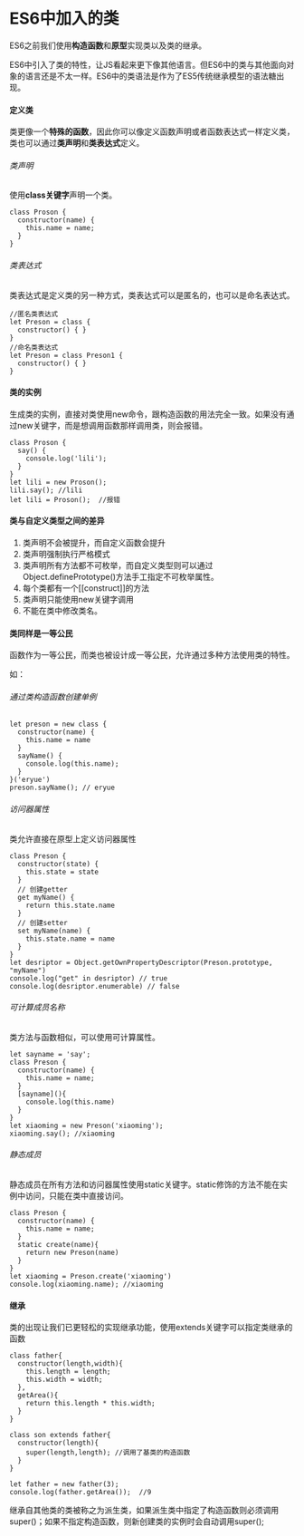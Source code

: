 # ES6中加入的类

ES6之前我们使用**构造函数**和**原型**实现类以及类的继承。

ES6中引入了类的特性，让JS看起来更下像其他语言。但ES6中的类与其他面向对象的语言还是不太一样。ES6中的类语法是作为了ES5传统继承模型的语法糖出现。

#### 定义类

类更像一个**特殊的函数**，因此你可以像定义函数声明或者函数表达式一样定义类，类也可以通过**类声明**和**类表达式**定义。

###### 类声明

使用**class关键字**声明一个类。

```
class Proson {
  constructor(name) {
    this.name = name;
  }
}
```

###### 类表达式

类表达式是定义类的另一种方式，类表达式可以是匿名的，也可以是命名表达式。

```
//匿名类表达式
let Preson = class {
  constructor() { }
}
//命名类表达式
let Preson = class Preson1 {
  constructor() { }
}
```

#### 类的实例

生成类的实例，直接对类使用new命令，跟构造函数的用法完全一致。如果没有通过new关键字，而是想调用函数那样调用类，则会报错。

```
class Proson {
  say() {
    console.log('lili');
  }
}
let lili = new Proson();
lili.say(); //lili
let lili = Proson();  //报错
```

#### 类与自定义类型之间的差异

1. 类声明不会被提升，而自定义函数会提升
2. 类声明强制执行严格模式
3. 类声明所有方法都不可枚举，而自定义类型则可以通过Object.definePrototype()方法手工指定不可枚举属性。
4. 每个类都有一个[[construct]]的方法
5. 类声明只能使用new关键字调用
6. 不能在类中修改类名。

#### 类同样是一等公民

函数作为一等公民，而类也被设计成一等公民，允许通过多种方法使用类的特性。

如：

###### 通过类构造函数创建单例

```
let preson = new class {
  constructor(name) {
    this.name = name
  }
  sayName() {
    console.log(this.name);
  }
}('eryue')
preson.sayName(); // eryue

```

###### 访问器属性

类允许直接在原型上定义访问器属性

```
class Preson {
  constructor(state) {
    this.state = state
  }
  // 创建getter
  get myName() {
    return this.state.name
  }
  // 创建setter
  set myName(name) {
    this.state.name = name
  }
}
let desriptor = Object.getOwnPropertyDescriptor(Preson.prototype, "myName")
console.log("get" in desriptor) // true
console.log(desriptor.enumerable) // false
```

###### 可计算成员名称

类方法与函数相似，可以使用可计算属性。

```
let sayname = 'say';
class Preson {
  constructor(name) {
    this.name = name;
  }
  [sayname](){
    console.log(this.name)
  }
}
let xiaoming = new Preson('xiaoming');
xiaoming.say(); //xiaoming
```

###### 静态成员

静态成员在所有方法和访问器属性使用static关键字。static修饰的方法不能在实例中访问，只能在类中直接访问。

```
class Preson {
  constructor(name) {
    this.name = name;
  }
  static create(name){
    return new Preson(name)
  }
}
let xiaoming = Preson.create('xiaoming')
console.log(xiaoming.name); //xiaoming
```

#### 继承

类的出现让我们已更轻松的实现继承功能，使用extends关键字可以指定类继承的函数

```
class father{
  constructor(length,width){
    this.length = length;
    this.width = width;
  },
  getArea(){
    return this.length * this.width;
  }
}

class son extends father{
  constructor(length){
    super(length,length); //调用了基类的构造函数
  }
}

let father = new father(3);
console.log(father.getArea());  //9
```

继承自其他类的类被称之为派生类，如果派生类中指定了构造函数则必须调用super()；如果不指定构造函数，则新创建类的实例时会自动调用super();

